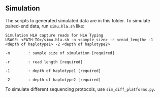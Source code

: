 ## Simulation
The scripts to generated simulated data are in this folder.
To simulate paired-end data, run `simu.hla.sh` like:
```
Simulation HLA capture reads for HLA Typing
USAGE: <PATH-TO>/simu.hla.sh -n <sample_size> -r <read_length> -1 <depth of haplotype1> -2 <depth of haplotype2>

-n        : sample size of simulation [required]

-r        : read length [required]

-1        : depth of haplotype1 [required]

-2        : depth of haplotype2 [required]
```
To simulate different sequencing protocols, use `sim_diff_platforms.py`.
